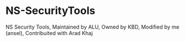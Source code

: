 # NS-SecurityTools
NS Security Tools, Maintained by ALU, Owned by KBD, Modified by me (ansel), Contribuited with Arad Khaj
